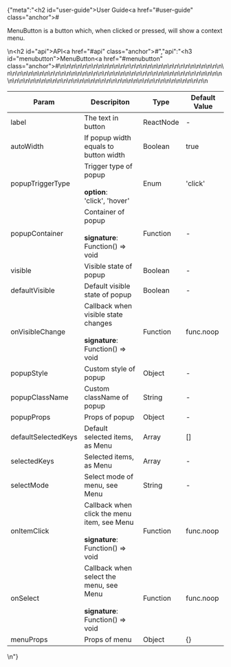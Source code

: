 {"meta":"<h2 id=\"user-guide\">User Guide<a href=\"#user-guide\" class=\"anchor\">#</a></h2><p>MenuButton is a button which, when clicked or pressed, will show a context menu.</p>\n<h2 id=\"api\">API<a href=\"#api\" class=\"anchor\">#</a></h2>","api":"<h3 id=\"menubutton\">MenuButton<a href=\"#menubutton\" class=\"anchor\">#</a></h3><table>\n<thead>\n<tr>\n<th>Param</th>\n<th>Descripiton</th>\n<th>Type</th>\n<th>Default Value</th>\n</tr>\n</thead>\n<tbody>\n<tr>\n<td>label</td>\n<td>The text in button</td>\n<td>ReactNode</td>\n<td>-</td>\n</tr>\n<tr>\n<td>autoWidth</td>\n<td>If popup width equals to button width</td>\n<td>Boolean</td>\n<td>true</td>\n</tr>\n<tr>\n<td>popupTriggerType</td>\n<td>Trigger type of popup<br><br><strong>option</strong>:<br>&apos;click&apos;, &apos;hover&apos;</td>\n<td>Enum</td>\n<td>&apos;click&apos;</td>\n</tr>\n<tr>\n<td>popupContainer</td>\n<td>Container of popup<br><br><strong>signature</strong>:<br>Function() =&gt; void</td>\n<td>Function</td>\n<td>-</td>\n</tr>\n<tr>\n<td>visible</td>\n<td>Visible state of popup</td>\n<td>Boolean</td>\n<td>-</td>\n</tr>\n<tr>\n<td>defaultVisible</td>\n<td>Default visible state of popup</td>\n<td>Boolean</td>\n<td>-</td>\n</tr>\n<tr>\n<td>onVisibleChange</td>\n<td>Callback when visible state changes <br><br><strong>signature</strong>:<br>Function() =&gt; void</td>\n<td>Function</td>\n<td>func.noop</td>\n</tr>\n<tr>\n<td>popupStyle</td>\n<td>Custom style of popup</td>\n<td>Object</td>\n<td>-</td>\n</tr>\n<tr>\n<td>popupClassName</td>\n<td>Custom className of popup</td>\n<td>String</td>\n<td>-</td>\n</tr>\n<tr>\n<td>popupProps</td>\n<td>Props of popup</td>\n<td>Object</td>\n<td>-</td>\n</tr>\n<tr>\n<td>defaultSelectedKeys</td>\n<td>Default selected items, as Menu</td>\n<td>Array</td>\n<td>[]</td>\n</tr>\n<tr>\n<td>selectedKeys</td>\n<td>Selected items, as Menu</td>\n<td>Array</td>\n<td>-</td>\n</tr>\n<tr>\n<td>selectMode</td>\n<td>Select mode of menu, see Menu</td>\n<td>String</td>\n<td>-</td>\n</tr>\n<tr>\n<td>onItemClick</td>\n<td>Callback when click the menu item, see Menu<br><br><strong>signature</strong>:<br>Function() =&gt; void</td>\n<td>Function</td>\n<td>func.noop</td>\n</tr>\n<tr>\n<td>onSelect</td>\n<td>Callback when select the menu, see Menu<br><br><strong>signature</strong>:<br>Function() =&gt; void</td>\n<td>Function</td>\n<td>func.noop</td>\n</tr>\n<tr>\n<td>menuProps</td>\n<td>Props of menu</td>\n<td>Object</td>\n<td>{}</td>\n</tr>\n</tbody>\n</table>\n"}